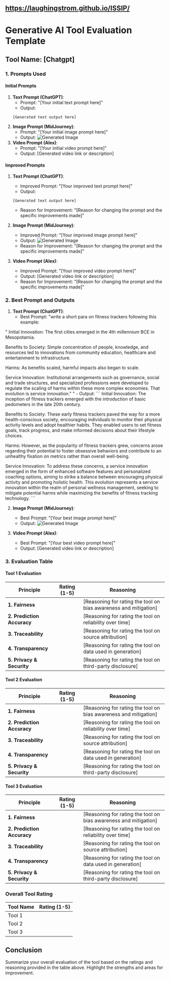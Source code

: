 ## https://laughingstrom.github.io/ISSIP/

# Generative AI Tool Evaluation Template

## Tool Name: [Chatgpt]

### 1. Prompts Used

#### Initial Prompts
1. **Text Prompt (ChatGPT)**: 
    - Prompt: "[Your initial text prompt here]"
    - Output: 
    ```
    [Generated text output here]
    ```
2. **Image Prompt (MidJourney)**:
    - Prompt: "[Your initial image prompt here]"
    - Output: 
    ![Generated Image](image_url)
3. **Video Prompt (Alex)**:
    - Prompt: "[Your initial video prompt here]"
    - Output: 
    [Generated video link or description]

#### Improved Prompts
1. **Text Prompt (ChatGPT)**:
    - Improved Prompt: "[Your improved text prompt here]"
    - Output: 
    ```
    [Generated text output here]
    ```
    - Reason for Improvement: "[Reason for changing the prompt and the specific improvements made]"

2. **Image Prompt (MidJourney)**:
    - Improved Prompt: "[Your improved image prompt here]"
    - Output: 
    ![Generated Image](image_url)
    - Reason for Improvement: "[Reason for changing the prompt and the specific improvements made]"

3. **Video Prompt (Alex)**:
    - Improved Prompt: "[Your improved video prompt here]"
    - Output: 
    [Generated video link or description]
    - Reason for Improvement: "[Reason for changing the prompt and the specific improvements made]"

### 2. Best Prompt and Outputs

1. **Text Prompt (ChatGPT)**:
    - Best Prompt: "write a short para on fitness trackers following this example:  

" Initial Innovation: The first cities emerged in the 4th millennium BCE in Mesopotamia. 

 

Benefits to Society: Simple concentration of people, knowledge, and resources led to innovations from community education, healthcare and entertainment to infrastructure. 

 

Harms: As benefits scaled, harmful impacts also began to scale.  

 

Service Innovation: Institutional arrangements such as governance, social and trade structures, and specialized professions were developed to regulate the scaling of harms within these more complex economies. That evolution is service innovation." "
    - Output: 
    ```
    Initial Innovation: The inception of fitness trackers emerged with the introduction of basic pedometers in the late 20th century. 

 

Benefits to Society: These early fitness trackers paved the way for a more health-conscious society, encouraging individuals to monitor their physical activity levels and adopt healthier habits. They enabled users to set fitness goals, track progress, and make informed decisions about their lifestyle choices. 

 

Harms: However, as the popularity of fitness trackers grew, concerns arose regarding their potential to foster obsessive behaviors and contribute to an unhealthy fixation on metrics rather than overall well-being. 

 

Service Innovation: To address these concerns, a service innovation emerged in the form of enhanced software features and personalized coaching options, aiming to strike a balance between encouraging physical activity and promoting holistic health. This evolution represents a service innovation within the realm of personal wellness management, seeking to mitigate potential harms while maximizing the benefits of fitness tracking technology. 
    ```

2. **Image Prompt (MidJourney)**:
    - Best Prompt: "[Your best image prompt here]"
    - Output: 
    ![Generated Image](image_url)

3. **Video Prompt (Alex)**:
    - Best Prompt: "[Your best video prompt here]"
    - Output: 
    [Generated video link or description]

### 3. Evaluation Table

#### Tool 1 Evaluation
| Principle                    | Rating (1-5) | Reasoning                                                                                  |
|------------------------------|--------------|--------------------------------------------------------------------------------------------|
| **1. Fairness**              |              | [Reasoning for rating the tool on bias awareness and mitigation]                           |
| **2. Prediction Accuracy**   |              | [Reasoning for rating the tool on reliability over time]                                   |
| **3. Traceability**          |              | [Reasoning for rating the tool on source attribution]                                      |
| **4. Transparency**          |              | [Reasoning for rating the tool on data used in generation]                                 |
| **5. Privacy & Security**    |              | [Reasoning for rating the tool on third-party disclosure]                                  |                                                                  
#### Tool 2 Evaluation
| Principle                    | Rating (1-5) | Reasoning                                                                                  |
|------------------------------|--------------|--------------------------------------------------------------------------------------------|
| **1. Fairness**              |              | [Reasoning for rating the tool on bias awareness and mitigation]                           |
| **2. Prediction Accuracy**   |              | [Reasoning for rating the tool on reliability over time]                                   |
| **3. Traceability**          |              | [Reasoning for rating the tool on source attribution]                                      |
| **4. Transparency**          |              | [Reasoning for rating the tool on data used in generation]                                 |
| **5. Privacy & Security**    |              | [Reasoning for rating the tool on third-party disclosure]                                  |       

#### Tool 3 Evaluation
| Principle                    | Rating (1-5) | Reasoning                                                                                  |
|------------------------------|--------------|--------------------------------------------------------------------------------------------|
| **1. Fairness**              |              | [Reasoning for rating the tool on bias awareness and mitigation]                           |
| **2. Prediction Accuracy**   |              | [Reasoning for rating the tool on reliability over time]                                   |
| **3. Traceability**          |              | [Reasoning for rating the tool on source attribution]                                      |
| **4. Transparency**          |              | [Reasoning for rating the tool on data used in generation]                                 |
| **5. Privacy & Security**    |              | [Reasoning for rating the tool on third-party disclosure]                                  |       

### Overall Tool Rating

| Tool Name | Rating (1-5) |
|-----------|--------------|
| Tool 1    |              |
| Tool 2    |              |
| Tool 3    |              |


## Conclusion
Summarize your overall evaluation of the tool based on the ratings and reasoning provided in the table above. Highlight the strengths and areas for improvement.
